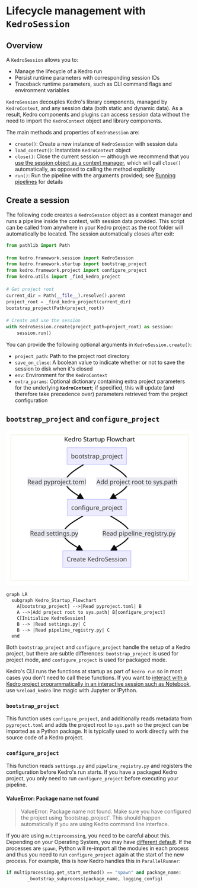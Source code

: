 # Lifecycle management with `KedroSession`

## Overview
A `KedroSession` allows you to:

* Manage the lifecycle of a Kedro run
* Persist runtime parameters with corresponding session IDs
* Traceback runtime parameters, such as CLI command flags and environment variables

`KedroSession` decouples Kedro's library components, managed by `KedroContext`, and any session data (both static and dynamic data). As a result, Kedro components and plugins can access session data without the need to import the `KedroContext` object and library components.

The main methods and properties of `KedroSession` are:

- `create()`: Create a new instance of ``KedroSession`` with  session data
- `load_context()`: Instantiate `KedroContext` object
- `close()`: Close the current session — although we recommend that you [use the session object as a context manager](#create-a-session), which will call `close()` automatically, as opposed to calling the method explicitly
- `run()`: Run the pipeline with the arguments provided; see  [Running pipelines](../build/run_a_pipeline.md) for details


## Create a session

The following code creates a `KedroSession` object as a context manager and runs a pipeline inside the context, with session data provided. This script can be called from anywhere in your Kedro project as the root folder will automatically be located. The session automatically closes after exit:

```python
from pathlib import Path

from kedro.framework.session import KedroSession
from kedro.framework.startup import bootstrap_project
from kedro.framework.project import configure_project
from kedro.utils import _find_kedro_project

# Get project root
current_dir = Path(__file__).resolve().parent
project_root = _find_kedro_project(current_dir)
bootstrap_project(Path(project_root))

# Create and use the session
with KedroSession.create(project_path=project_root) as session:
    session.run()
```

You can provide the following optional arguments in `KedroSession.create()`:

- `project_path`: Path to the project root directory
- `save_on_close`: A boolean value to indicate whether or not to save the session to disk when it's closed
- `env`: Environment for the `KedroContext`
- `extra_params`: Optional dictionary containing extra project parameters
for the underlying **`KedroContext`**; if specified, this will update (and therefore take precedence over) parameters retrieved from the project configuration

## `bootstrap_project` and `configure_project`

![General overview diagram for KedroSession creation](../meta/images/kedro-session-creation.png)

```mermaid
graph LR
  subgraph Kedro_Startup_Flowchart
    A[bootstrap_project] -->|Read pyproject.toml| B
    A -->|Add project root to sys.path| B[configure_project]
    C[Initialize KedroSession]
    B --> |Read settings.py| C
    B --> |Read pipeline_registry.py| C
  end
```

Both `bootstrap_project` and `configure_project` handle the setup of a Kedro project, but there are subtle differences: `bootstrap_project` is used for project mode, and `configure_project` is used for packaged mode.

Kedro's CLI runs the functions at startup as part of `kedro run` so in most cases you don't need to call these functions. If you want to [interact with a Kedro project programmatically in an interactive session such as Notebook](../integrations-and-plugins/notebooks_and_ipython/kedro_and_notebooks.md#reload_kedro-line-magic), use `%reload_kedro` line magic with Jupyter or IPython.

### `bootstrap_project`

This function uses `configure_project`, and additionally reads metadata from `pyproject.toml` and adds the project root to `sys.path` so the project can be imported as a Python package. It is typically used to work directly with the source code of a Kedro project.

### `configure_project`

This function reads `settings.py` and `pipeline_registry.py` and registers the configuration before Kedro's run starts. If you have a packaged Kedro project, you only need to run `configure_project` before executing your pipeline.

#### ValueError: Package name not found
> ValueError: Package name not found. Make sure you have configured the project using 'bootstrap_project'. This should happen automatically if you are using Kedro command line interface.

If you are using `multiprocessing`, you need to be careful about this. Depending on your Operating System, you may have [different default](https://docs.python.org/3/library/multiprocessing.html#contexts-and-start-methods). If the processes are `spawn`, Python will re-import all the modules in each process and thus you need to run `configure_project` again at the start of the new process. For example, this is how Kedro handles this in `ParallelRunner`:
```python
if multiprocessing.get_start_method() == "spawn" and package_name:
        _bootstrap_subprocess(package_name, logging_config)
```
